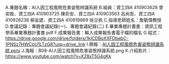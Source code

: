 A.專題名稱：AI人因工程風險危害姿態辨識系統
B.組員：資工四A 410903628 曾奕銓、資工四A 410903725 陳俞安、資工四A 410903563 呂尚哲、資工四A 410928238 柳呈諺、資工四A 410918869 徐立帆
C.指導老師姓名：詹毓偉教授
D.會議記錄：專題會議紀錄(一)、專題會議紀錄(二)
E.畢業專題計畫書：資訊工程學系畢業專題計畫書.pdf
F.成果報告書：輸入成果報告書電子檔的檔名
G.程式：https://drive.google.com/drive/folders/1kjCDBoXXFDbebC-1PNSz7HWCpU1LTzG8?usp=drive_link
I.簡報：[AI人因工程風險危害姿態辨識系統.pptx](https://github.com/Yuma-no-yuki/2023/blob/main/AI%E4%BA%BA%E5%9B%A0%E5%B7%A5%E7%A8%8B%E9%A2%A8%E9%9A%AA%E5%8D%B1%E5%AE%B3%E5%A7%BF%E6%85%8B%E8%BE%A8%E8%AD%98%E7%B3%BB%E7%B5%B1/B08-AI%E4%BA%BA%E5%9B%A0%E5%B7%A5%E7%A8%8B%E9%A2%A8%E9%9A%AA%E5%8D%B1%E5%AE%B3%E5%A7%BF%E6%85%8B%E8%BE%A8%E8%AD%98%E7%B3%BB%E7%B5%B1.png)
J.海報：B08-AI人因工程風險危害姿態辨識系統.png
K.介紹影片：https://www.youtube.com/watch?v=X28xT5G4gKk
